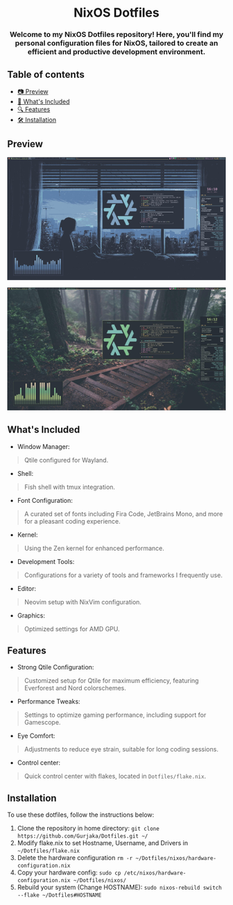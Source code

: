 <h1 align="center">NixOS Dotfiles</h1>
<h3 align="center">Welcome to my NixOS Dotfiles repository! Here, you'll find my personal configuration files for NixOS, tailored to create an efficient and productive development environment.</h3>

## Table of contents
- [📷 Preview](https://github.com/gurjaka/Dotfiles?tab=readme-ov-file#preview)
- [📝 What's Included](https://github.com/gurjaka/Dotfiles?tab=readme-ov-file#whats-included)
- [🔍 Features](https://github.com/gurjaka/Dotfiles?tab=readme-ov-file#features)
- [🛠️ Installation](https://github.com/gurjaka/Dotfiles?tab=readme-ov-file#installation)

## Preview
![Nord theme](./preview/nord.jpg)

![Everforest theme](./preview/everforest.jpg)

## What's Included
- Window Manager:
> Qtile configured for Wayland.
- Shell:
> Fish shell with tmux integration.
- Font Configuration:
> A curated set of fonts including Fira Code, JetBrains Mono,  and more for a pleasant coding experience.
- Kernel:
> Using the Zen kernel for enhanced performance.
- Development Tools:
> Configurations for a variety of tools and frameworks I frequently use.
- Editor:
> Neovim setup with NixVim configuration.
- Graphics:
> Optimized settings for AMD GPU.

## Features
- Strong Qtile Configuration: 
> Customized setup for Qtile for maximum efficiency, featuring Everforest and Nord colorschemes.
- Performance Tweaks:
> Settings to optimize gaming performance, including support for Gamescope.
- Eye Comfort:
> Adjustments to reduce eye strain, suitable for long coding sessions.
- Control center:
> Quick control center with flakes, located in `Dotfiles/flake.nix`.

## Installation
To use these dotfiles, follow the instructions below:
1) Clone the repository in home directory: 
```git clone https://github.com/Gurjaka/Dotfiles.git ~/```
2) Modify flake.nix to set Hostname, Username, and Drivers in `~/Dotfiles/flake.nix`
3) Delete the hardware configuration `rm -r ~/Dotfiles/nixos/hardware-configuration.nix`
4) Copy your hardware config: 
```sudo cp /etc/nixos/hardware-configuration.nix ~/Dotfiles/nixos/```
5) Rebuild your system (Change HOSTNAME): 
```sudo nixos-rebuild switch --flake ~/Dotfiles#HOSTNAME```
